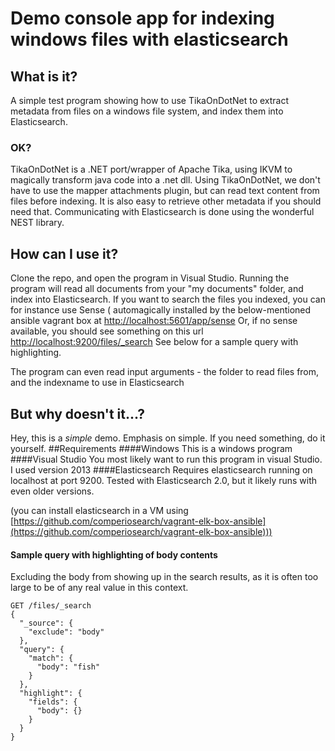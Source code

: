 ﻿# Demo console app for indexing windows files with elasticsearch
## What is it?
A simple test program showing how to use TikaOnDotNet to extract metadata from files on a windows file system, and index them into Elasticsearch. 
### OK?
TikaOnDotNet is a .NET port/wrapper of Apache Tika, using IKVM to magically transform java code into a .net dll. 
Using TikaOnDotNet, we don't have to use the mapper attachments plugin, but can read text content from files before indexing. It is also easy to retrieve other metadata if you should need that. Communicating with Elasticsearch is done using the wonderful NEST library.
## How can I use it?
Clone the repo, and open the program in Visual Studio. Running the program will read all documents from your "my documents"
folder, and index into Elasticsearch.
If you want to search the files you indexed, you can for instance use Sense
 ( automagically installed by the below-mentioned ansible vagrant box at [http://localhost:5601/app/sense](http://localhost:5601/app/sense)
Or, if no sense available, you should see something on this url [http://localhost:9200/files/_search](http://localhost:9200/files/_search)
See below for a sample query with highlighting.

The program can even read input arguments - the folder to read files from, and the indexname to use in Elasticsearch
## But why doesn't it...?
Hey, this is a *simple* demo. Emphasis on simple. If you need something, do it yourself.
##Requirements
####Windows
This is a windows program
####Visual Studio
You most likely want to run this program in visual Studio. I used version 2013
####Elasticsearch
Requires elasticsearch running on localhost at port 9200. Tested with Elasticsearch 2.0, but it likely runs with even older versions. 

(you can install elasticsearch in a VM using  [https://github.com/comperiosearch/vagrant-elk-box-ansible](https://github.com/comperiosearch/vagrant-elk-box-ansible)))

#### Sample query with highlighting of body contents
Excluding the body from showing up in the search results, as it is often too large to be of any real value in this context.

    GET /files/_search
    {
      "_source": {
        "exclude": "body"
      },
      "query": {
        "match": {
          "body": "fish"
        }
      },
      "highlight": {
        "fields": {
          "body": {}
        }
      }
    }